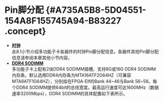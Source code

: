 # Pin脚分配 {#A735A5B8-5D04551-154A8F155745A94-B83227 .concept}

-   **[时钟](../concepts/EpicElfug_时钟.md)**  
此8.1小节介绍多功能子卡各器件的时钟Pin脚分配信息。各器件其他Pin脚分配信息请参阅本章其他小节内容。
-   **[DDR4 SODIMM](../concepts/EpicElfug_ddr4_sodimm.md)**  
多功能子卡上配有2块DDR4 SODIMM插槽，支持8G或16G DDR4 SODIMM内存条，默认选用DDR4内存条为MTA16ATF2G64HZ（可兼容MTA8ATF1G64HZ），分别挂在FPGA-Elf的Bank 44~46与Bank 56~58。每个DDR4 SODIMM提供64bit的总线宽度。最高运行速度可达1600MHz（数据速率3200Mbps），DDR4 SODIMM的具体配置如下表所示。

